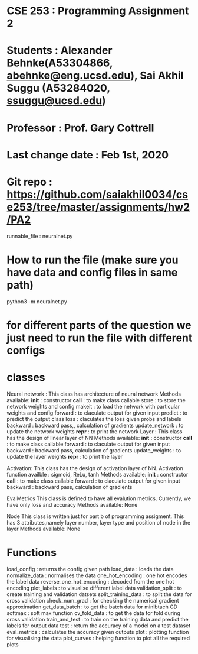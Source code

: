 # CSE 253           : Programming Assignment 2
# Students          : Alexander Behnke(A53304866, abehnke@eng.ucsd.edu), Sai Akhil Suggu (A53284020, ssuggu@ucsd.edu)
# Professor         : Prof. Gary Cottrell
# Last change date  : Feb 1st, 2020
# Git repo          : https://github.com/saiakhil0034/cse253/tree/master/assignments/hw2/PA2


runnable_file : neuralnet.py
# How to run the file (make sure you have data and config files in same path)
python3 -m neuralnet.py

# for different parts of the question we just need to run the file with different configs

# classes
Neural network :
    This class has architecture of neural network
    Methods available:
        __init__        : constructor
        __call__        : to make class callable
        store           : to store the network weights and config
        makeit          : to load the network with particular weights and config
        forward         : to claculate output for given input
        predict         : to predict the output class
        loss            : claculates the loss given probs and labels
        backward        : backward pass,, calculation of gradients
        update_network  : to update the network weights
        __repr__        : to print the network
Layer :
    This class has the design of linear layer of NN
    Methods available:
        __init__        : constructor
        __call__        : to make class callable
        forward         : to claculate output for given input
        backward        : backward pass, calculation of gradients
        update_weights  : to update the layer weights
        __repr__        : to print the layer

Activation:
    This class has the design of activation layer of NN.
    Activation function availble : sigmoid, ReLu, tanh
    Methods available:
        __init__        : constructor
        __call__        : to make class callable
        forward         : to claculate output for given input
        backward        : backward pass, calculation of gradients

EvalMetrics
    This class is defined to have all evalution metrics.
    Currently, we have only loss and accuracy
    Methods available: None

Node
    This class is written just for part b of programming assigment.
    This has 3 attributes,namely layer number, layer type and position of node in the layer
    Methods available: None

# Functions
load_config                 : returns the config given path
load_data                   : loads the data
normalize_data              : normalises the data
one_hot_encoding            : one hot encodes the label data
reverse_one_hot_encoding    : decoded from the one hot encoding
plot_labels                 : to visualise different label data
validation_split            : to create training and validation datsets
split_training_data         : to split the data for cross validation
check_num_grad              : for checking the numerical gradient approximation
get_data_batch              : to get the batch data for minibtach GD
softmax                     : soft max function
cv_fold_data                : to get the data for fold during cross validation
train_and_test              : to train on the training data and predict the labels for output data
test                        : return the accuracy of a model on a test dataset
eval_metrics                : calculates the accuracy given outputs
plot                        : plotting function for visualising the data
plot_curves                 : helping function to plot all the required plots











